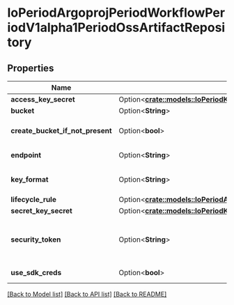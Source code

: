 # IoPeriodArgoprojPeriodWorkflowPeriodV1alpha1PeriodOssArtifactRepository

## Properties

Name | Type | Description | Notes
------------ | ------------- | ------------- | -------------
**access_key_secret** | Option<[**crate::models::IoPeriodK8sPeriodApiPeriodCorePeriodV1PeriodSecretKeySelector**](io.k8s.api.core.v1.SecretKeySelector.md)> |  | [optional]
**bucket** | Option<**String**> | Bucket is the name of the bucket | [optional]
**create_bucket_if_not_present** | Option<**bool**> | CreateBucketIfNotPresent tells the driver to attempt to create the OSS bucket for output artifacts, if it doesn't exist | [optional]
**endpoint** | Option<**String**> | Endpoint is the hostname of the bucket endpoint | [optional]
**key_format** | Option<**String**> | KeyFormat defines the format of how to store keys and can reference workflow variables. | [optional]
**lifecycle_rule** | Option<[**crate::models::IoPeriodArgoprojPeriodWorkflowPeriodV1alpha1PeriodOssLifecycleRule**](io.argoproj.workflow.v1alpha1.OSSLifecycleRule.md)> |  | [optional]
**secret_key_secret** | Option<[**crate::models::IoPeriodK8sPeriodApiPeriodCorePeriodV1PeriodSecretKeySelector**](io.k8s.api.core.v1.SecretKeySelector.md)> |  | [optional]
**security_token** | Option<**String**> | SecurityToken is the user's temporary security token. For more details, check out: https://www.alibabacloud.com/help/doc-detail/100624.htm | [optional]
**use_sdk_creds** | Option<**bool**> | UseSDKCreds tells the driver to figure out credentials based on sdk defaults. | [optional]

[[Back to Model list]](../README.md#documentation-for-models) [[Back to API list]](../README.md#documentation-for-api-endpoints) [[Back to README]](../README.md)



